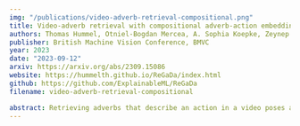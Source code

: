 ```yaml
---
img: "/publications/video-adverb-retrieval-compositional.png"
title: Video-adverb retrieval with compositional adverb-action embeddings
authors: Thomas Hummel, Otniel-Bogdan Mercea, A. Sophia Koepke, Zeynep Akata
publisher: British Machine Vision Conference, BMVC
year: 2023
date: "2023-09-12"
arxiv: https://arxiv.org/abs/2309.15086
website: https://hummelth.github.io/ReGaDa/index.html 
github: https://github.com/ExplainableML/ReGaDa
filename: video-adverb-retrieval-compositional

abstract: Retrieving adverbs that describe an action in a video poses a crucial step towards fine-grained video understanding. We propose a framework for video-to-adverb retrieval (and vice versa) that aligns video embeddings with their matching compositional adverb-action text embedding in a joint embedding space. The compositional adverb-action text embedding is learned using a residual gating mechanism, along with a novel training objective consisting of triplet losses and a regression target. Our method achieves state-of-the-art performance on five recent benchmarks for video-adverb retrieval. Furthermore, we introduce dataset splits to benchmark video-adverb retrieval for unseen adverb-action compositions on subsets of the MSR-VTT Adverbs and ActivityNet Adverbs datasets. Our proposed framework outperforms all prior works for the generalisation task of retrieving adverbs from videos for unseen adverb-action compositions.
---
```


